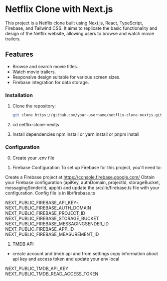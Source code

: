 # Netflix Clone with Next.js

This project is a Netflix clone built using Next.js, React, TypeScript, Firebase, and Tailwind CSS. It aims to replicate the basic functionality and design of the Netflix website, allowing users to browse and watch movie trailers.


## Features

- Browse and search movie titles.
- Watch movie trailers.
- Responsive design suitable for various screen sizes.
- Firebase integration for data storage.

### Installation

1. Clone the repository:

   ```bash
   git clone https://github.com/your-username/netflix-clone-nextjs.git

2. cd netflix-clone-nextjs
3. Install dependencies 
npm install or yarn install or pnpm install

### Configuration

0. Create your .env file

1. Firebase Configuration
To set up Firebase for this project, you'll need to:

Create a Firebase project at https://console.firebase.google.com/
Obtain your Firebase configuration (apiKey, authDomain, projectId, storageBucket, messagingSenderId, appId) and update the src/lib/firebase.ts file with your configuration.
Config file is in lib/firebase.ts

NEXT_PUBLIC_FIREBASE_API_KEY=
NEXT_PUBLIC_FIREBASE_AUTH_DOMAIN
NEXT_PUBLIC_FIREBASE_PROJECT_ID
NEXT_PUBLIC_FIREBASE_STORAGE_BUCKET
NEXT_PUBLIC_FIREBASE_MESSAGINGSENDER_ID
NEXT_PUBLIC_FIREBASE_APP_ID
NEXT_PUBLIC_FIREBASE_MEASUREMENT_ID

1. TMDB API

- create account and tmdb api and from settings copy information about api key and access token and update your env local

NEXT_PUBLIC_TMDB_API_KEY
NEXT_PUBLIC_TMDB_READ_ACCESS_TOKEN